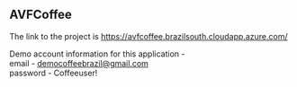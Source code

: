 ## AVFCoffee
The link to the project is https://avfcoffee.brazilsouth.cloudapp.azure.com/

Demo account information for this application - <br />
email - democoffeebrazil@gmail.com <br />
password - Coffeeuser! <br />
